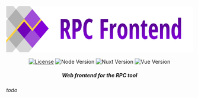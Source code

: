 <div align="center">
  
<img src="https://raw.githubusercontent.com/ietf-tools/common/main/assets/logos/rpc-frontend.svg" alt="RPC Frontend" height="125" />

<!-- [![Release](https://img.shields.io/github/release/ietf-tools/rpc-frontend.svg?style=flat&maxAge=300)](https://github.com/ietf-tools/rpc-frontend/releases) -->
[![License](https://img.shields.io/github/license/ietf-tools/rpc-frontend)](https://github.com/ietf-tools/rpc-frontend/blob/main/LICENSE)
![Node Version](https://img.shields.io/badge/node.js-18.x-green?logo=node.js&logoColor=white)
![Nuxt Version](https://img.shields.io/badge/nuxt-3-green?logo=nuxt.js&logoColor=white)
![Vue Version](https://img.shields.io/badge/vue-3-green?logo=vue.js&logoColor=white)

##### Web frontend for the RPC tool

</div>

*todo*
